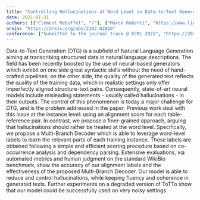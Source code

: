 ```yaml
---
title: "Controlling Hallucinations at Word Level in Data-to-Text Generation"
date: 2021-01-31
authors: [["Clément Rebuffel", "/"], ["Marco Roberti", "https://www.linkedin.com/in/marcoroberti/"], ["Laure Soulier", "https://mlia.lip6.fr/soulier/"], ["Rossella Cancelliere", "http://www.di.unito.it/~cancelli/"], ["Geoffrey Scoutheeten", "https://fr.linkedin.com/in/scout"], ["Patrick Gallinari", "https://fr.linkedin.com/in/patrick-gallinari-88b43b6"]]
arxiv: "https://arxiv.org/abs/2102.02810"
conference: ["Submitted to the journal track @ ECML 2021", "https://2021.ecmlpkdd.org/"]
---
```




Data-to-Text Generation (DTG) is a subfield of Natural Language Generation aiming at transcribing structured data in natural language descriptions. The field has been recently boosted by the use of neural-based generators which exhibit on one side great syntactic skills without the need of hand-crafted pipelines; on the other side, the quality of the generated text reflects the quality of the training data, which in realistic settings only offer imperfectly aligned structure-text pairs. Consequently, state-of-art neural models include misleading statements - usually called hallucinations - in their outputs. The control of this phenomenon is today a major challenge for DTG, and is the problem addressed in the paper.
Previous work deal with this issue at the instance level: using an alignment score for each table-reference pair. In contrast, we propose a finer-grained approach, arguing that hallucinations should rather be treated at the word level. Specifically, we propose a Multi-Branch Decoder which is able to leverage word-level labels to learn the relevant parts of each training instance. These labels are obtained following a simple and efficient scoring procedure based on co-occurrence analysis and dependency parsing. Extensive evaluations, via automated metrics and human judgment on the standard WikiBio benchmark, show the accuracy of our alignment labels and the effectiveness of the proposed Multi-Branch Decoder. Our model is able to reduce and control hallucinations, while keeping fluency and coherence in generated texts. Further experiments on a degraded version of ToTTo show that our model could be successfully used on very noisy settings. 